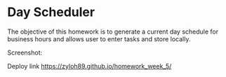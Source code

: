 # Day Scheduler

The objective of this homework is to generate a current day schedule for business hours and allows user to enter tasks and store locally.

Screenshot: 

Deploy link https://zyloh89.github.io/homework_week_5/
